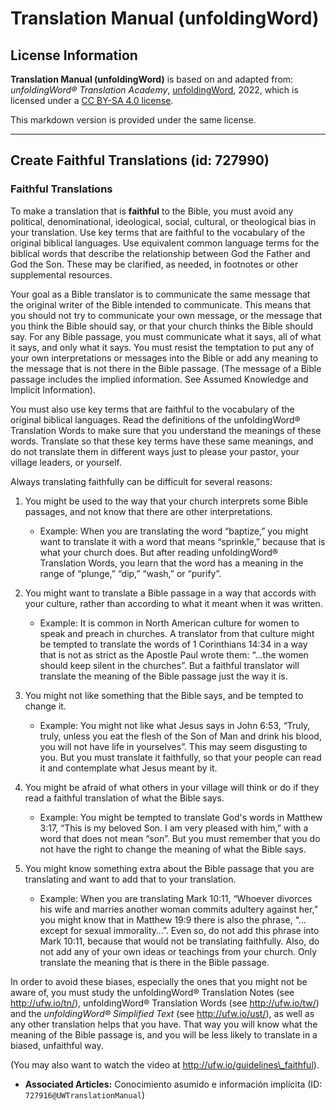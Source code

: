 # Translation Manual (unfoldingWord)

## License Information

**Translation Manual (unfoldingWord)** is based on and adapted from: _unfoldingWord® Translation Academy_, [unfoldingWord](https://unfoldingword.org/utw), 2022, which is licensed under a [CC BY-SA 4.0 license](https://creativecommons.org/licenses/by-sa/4.0/legalcode.en).

This markdown version is provided under the same license.



--------------------------------

## Create Faithful Translations (id: 727990)

### Faithful Translations

To make a translation that is **faithful** to the Bible, you must avoid any political, denominational, ideological, social, cultural, or theological bias in your translation. Use key terms that are faithful to the vocabulary of the original biblical languages. Use equivalent common language terms for the biblical words that describe the relationship between God the Father and God the Son. These may be clarified, as needed, in footnotes or other supplemental resources.

Your goal as a Bible translator is to communicate the same message that the original writer of the Bible intended to communicate. This means that you should not try to communicate your own message, or the message that you think the Bible should say, or that your church thinks the Bible should say. For any Bible passage, you must communicate what it says, all of what it says, and only what it says. You must resist the temptation to put any of your own interpretations or messages into the Bible or add any meaning to the message that is not there in the Bible passage. (The message of a Bible passage includes the implied information. See Assumed Knowledge and Implicit Information).

You must also use key terms that are faithful to the vocabulary of the original biblical languages. Read the definitions of the unfoldingWord® Translation Words to make sure that you understand the meanings of these words. Translate so that these key terms have these same meanings, and do not translate them in different ways just to please your pastor, your village leaders, or yourself.

Always translating faithfully can be difficult for several reasons:

1. You might be used to the way that your church interprets some Bible passages, and not know that there are other interpretations.

    * Example: When you are translating the word “baptize,” you might want to translate it with a word that means “sprinkle,” because that is what your church does. But after reading unfoldingWord® Translation Words, you learn that the word has a meaning in the range of “plunge,” “dip,” “wash,” or “purify”.
2. You might want to translate a Bible passage in a way that accords with your culture, rather than according to what it meant when it was written.

    * Example: It is common in North American culture for women to speak and preach in churches. A translator from that culture might be tempted to translate the words of 1 Corinthians 14:34 in a way that is not as strict as the Apostle Paul wrote them: “…the women should keep silent in the churches”. But a faithful translator will translate the meaning of the Bible passage just the way it is.
3. You might not like something that the Bible says, and be tempted to change it.

    * Example: You might not like what Jesus says in John 6:53, “Truly, truly, unless you eat the flesh of the Son of Man and drink his blood, you will not have life in yourselves”. This may seem disgusting to you. But you must translate it faithfully, so that your people can read it and contemplate what Jesus meant by it.
4. You might be afraid of what others in your village will think or do if they read a faithful translation of what the Bible says.

    * Example: You might be tempted to translate God's words in Matthew 3:17, “This is my beloved Son. I am very pleased with him,” with a word that does not mean “son”. But you must remember that you do not have the right to change the meaning of what the Bible says.
5. You might know something extra about the Bible passage that you are translating and want to add that to your translation.

    * Example: When you are translating Mark 10:11, “Whoever divorces his wife and marries another woman commits adultery against her,” you might know that in Matthew 19:9 there is also the phrase, “…except for sexual immorality…”. Even so, do not add this phrase into Mark 10:11, because that would not be translating faithfully. Also, do not add any of your own ideas or teachings from your church. Only translate the meaning that is there in the Bible passage.

In order to avoid these biases, especially the ones that you might not be aware of, you must study the unfoldingWord® Translation Notes (see http://ufw.io/tn/), unfoldingWord® Translation Words (see http://ufw.io/tw/) and the *unfoldingWord® Simplified Text* (see http://ufw.io/ust/), as well as any other translation helps that you have. That way you will know what the meaning of the Bible passage is, and you will be less likely to translate in a biased, unfaithful way.

(You may also want to watch the video at http://ufw.io/guidelines\_faithful).

* **Associated Articles:** Conocimiento asumido e información implícita (ID: `727916@UWTranslationManual`)

